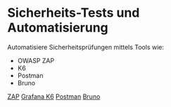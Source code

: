 # Sicherheits-Tests und Automatisierung

Automatisiere Sicherheitsprüfungen mittels Tools wie:

- OWASP ZAP 
- K6
- Postman
- Bruno

<seealso style="links">
    <category ref="tools">
        <a href="https://www.zaproxy.org/">ZAP</a>
        <a href="https://grafana.com/docs/k6/latest/">Grafana K6</a>
        <a href="https://www.postman.com/downloads/">Postman</a>
        <a href="https://www.usebruno.com/">Bruno</a>
    </category>
</seealso>